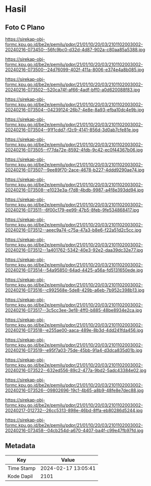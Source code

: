 # Hasil

## Foto C Plano

https://sirekap-obj-formc.kpu.go.id/be2e/pemilu/pdpr/21/01/10/20/03/2101102003002-20240216-073450--56fc9bc0-d32d-4d87-902a-c80aa85a5388.jpg

https://sirekap-obj-formc.kpu.go.id/be2e/pemilu/pdpr/21/01/10/20/03/2101102003002-20240216-073500--24d76099-402f-411a-8006-e374e4a8b085.jpg

https://sirekap-obj-formc.kpu.go.id/be2e/pemilu/pdpr/21/01/10/20/03/2101102003002-20240216-073502--520ca74f-af66-4adf-bff0-a0d620088f83.jpg

https://sirekap-obj-formc.kpu.go.id/be2e/pemilu/pdpr/21/01/10/20/03/2101102003002-20240216-073504--04239124-26b7-4e8e-8a93-efba10dc4e9b.jpg

https://sirekap-obj-formc.kpu.go.id/be2e/pemilu/pdpr/21/01/10/20/03/2101102003002-20240216-073504--91f1cdd7-f2c9-4141-856d-3d0ab7cfe81e.jpg

https://sirekap-obj-formc.kpu.go.id/be2e/pemilu/pdpr/21/01/10/20/03/2101102003002-20240216-073505--f77da72e-8592-4fdb-9c42-ec0f44367b06.jpg

https://sirekap-obj-formc.kpu.go.id/be2e/pemilu/pdpr/21/01/10/20/03/2101102003002-20240216-073507--9ee89f70-2ace-4678-b227-4ddd9290ae74.jpg

https://sirekap-obj-formc.kpu.go.id/be2e/pemilu/pdpr/21/01/10/20/03/2101102003002-20240216-073508--e1023e3a-f7d8-4bdb-9987-a4f8e393dd94.jpg

https://sirekap-obj-formc.kpu.go.id/be2e/pemilu/pdpr/21/01/10/20/03/2101102003002-20240216-073511--6f00c179-ee99-47b5-8feb-9fe534868417.jpg

https://sirekap-obj-formc.kpu.go.id/be2e/pemilu/pdpr/21/01/10/20/03/2101102003002-20240216-073512--aeec9a74-c75a-47a3-b8e6-f22a51d2c5cc.jpg

https://sirekap-obj-formc.kpu.go.id/be2e/pemilu/pdpr/21/01/10/20/03/2101102003002-20240216-073512--1a401762-5342-40e3-92e2-daa39dc32e77.jpg

https://sirekap-obj-formc.kpu.go.id/be2e/pemilu/pdpr/21/01/10/20/03/2101102003002-20240216-073514--54a95850-64ad-4425-a56a-fd5131650ede.jpg

https://sirekap-obj-formc.kpu.go.id/be2e/pemilu/pdpr/21/01/10/20/03/2101102003002-20240216-073516--c992568e-5de8-429b-a6eb-7b952c398b13.jpg

https://sirekap-obj-formc.kpu.go.id/be2e/pemilu/pdpr/21/01/10/20/03/2101102003002-20240216-073517--3c5cc3ee-3ef8-4ff0-b885-48be8934e2ca.jpg

https://sirekap-obj-formc.kpu.go.id/be2e/pemilu/pdpr/21/01/10/20/03/2101102003002-20240216-073518--e255ae00-aaca-489e-8b3d-4dd241fda456.jpg

https://sirekap-obj-formc.kpu.go.id/be2e/pemilu/pdpr/21/01/10/20/03/2101102003002-20240216-073519--e95f7a03-75de-45bb-91a4-d3dca835d01b.jpg

https://sirekap-obj-formc.kpu.go.id/be2e/pemilu/pdpr/21/01/10/20/03/2101102003002-20240216-073522--632ed556-89c2-477a-9bd2-5adc43384e02.jpg

https://sirekap-obj-formc.kpu.go.id/be2e/pemilu/pdpr/21/01/10/20/03/2101102003002-20240216-073526--09802696-19c1-4b65-a8b9-48fe8e7dec88.jpg

https://sirekap-obj-formc.kpu.go.id/be2e/pemilu/pdpr/21/01/10/20/03/2101102003002-20240217-012732--26cc5313-898e-46bd-8ffa-eb80286d5244.jpg

https://sirekap-obj-formc.kpu.go.id/be2e/pemilu/pdpr/21/01/10/20/03/2101102003002-20240216-073458--04cb254d-a670-4407-ba4f-c99e47fb97fd.jpg


## Metadata

| Key        | Value               |
| ---------- | ------------------- |
| Time Stamp | 2024-02-17 13:05:41 |
| Kode Dapil | 2101                |



